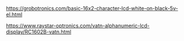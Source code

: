 

https://grobotronics.com/basic-16x2-character-lcd-white-on-black-5v-el.html

https://www.raystar-optronics.com/vatn-alphanumeric-lcd-display/RC1602B-vatn.html 
